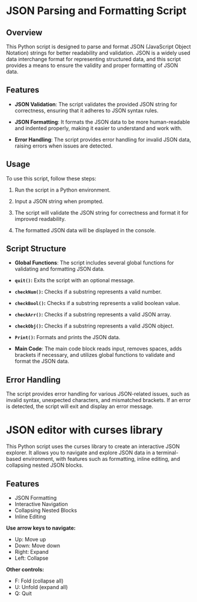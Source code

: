 # JSON Parsing and Formatting Script

## Overview

This Python script is designed to parse and format JSON (JavaScript Object Notation) strings for better readability and validation. JSON is a widely used data interchange format for representing structured data, and this script provides a means to ensure the validity and proper formatting of JSON data.

## Features

- **JSON Validation**: The script validates the provided JSON string for correctness, ensuring that it adheres to JSON syntax rules.

- **JSON Formatting**: It formats the JSON data to be more human-readable and indented properly, making it easier to understand and work with.

- **Error Handling**: The script provides error handling for invalid JSON data, raising errors when issues are detected.

## Usage

To use this script, follow these steps:

1. Run the script in a Python environment.

2. Input a JSON string when prompted.

3. The script will validate the JSON string for correctness and format it for improved readability.

4. The formatted JSON data will be displayed in the console.

## Script Structure

- **Global Functions**: The script includes several global functions for validating and formatting JSON data.

- **`quit()`:** Exits the script with an optional message.

- **`checkNum()`:** Checks if a substring represents a valid number.

- **`checkBool()`:** Checks if a substring represents a valid boolean value.

- **`checkArr()`:** Checks if a substring represents a valid JSON array.

- **`checkObj()`:** Checks if a substring represents a valid JSON object.

- **`Print()`:** Formats and prints the JSON data.

- **Main Code**: The main code block reads input, removes spaces, adds brackets if necessary, and utilizes global functions to validate and format the JSON data.

## Error Handling

The script provides error handling for various JSON-related issues, such as invalid syntax, unexpected characters, and mismatched brackets. If an error is detected, the script will exit and display an error message.




# JSON editor with curses library

This Python script uses the curses library to create an interactive JSON explorer. It allows you to navigate and explore JSON data in a terminal-based environment, with features such as formatting, inline editing, and collapsing nested JSON blocks.

## Features

- JSON Formatting
- Interactive Navigation
- Collapsing Nested Blocks
- Inline Editing

**Use arrow keys to navigate:**

- Up: Move up
- Down: Move down
- Right: Expand
- Left: Collapse

**Other controls:**

- F: Fold (collapse all)
- U: Unfold (expand all)
- Q: Quit

